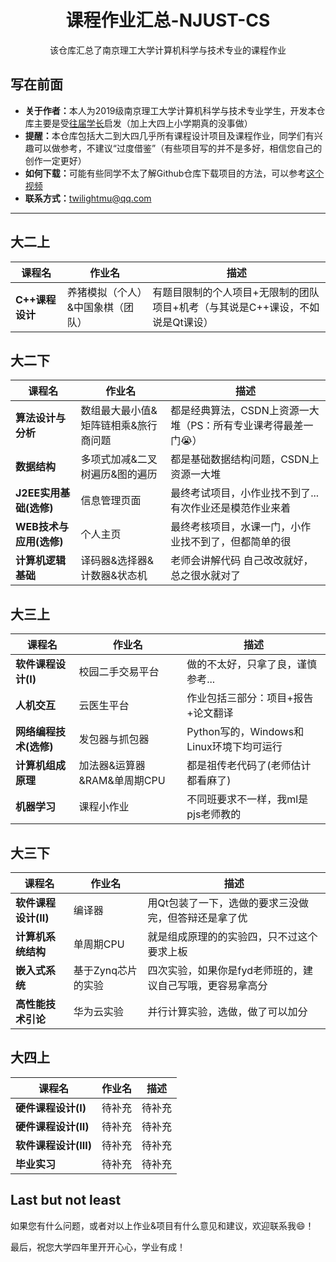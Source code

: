 <h1 align="center">课程作业汇总-NJUST-CS</h1>

<div align="center">

该仓库汇总了南京理工大学计算机科学与技术专业的课程作业

</div>


## 写在前面 ##
- <b>关于作者：</b>本人为2019级南京理工大学计算机科学与技术专业学生，开发本仓库主要是受[往届学长](https://github.com/lerogo)启发（加上大四上小学期真的没事做）
- <b>提醒：</b>本仓库包括大二到大四几乎所有课程设计项目及课程作业，同学们有兴趣可以做参考，不建议“过度借鉴”（有些项目写的并不是多好，相信您自己的创作一定更好）
- <b>如何下载：</b>可能有些同学不太了解Github仓库下载项目的方法，可以参考[这个视频](https://www.bilibili.com/video/BV1rL411K7Mx)
- <b>联系方式：</b>[twilightmu@qq.com](mailto:twilightmu@qq.com)



---
## 大二上 ##
| 课程名                    | 作业名                              | 描述                                        |
| ------------------------ | ---------------------------------- | ------------------------------------------ |
| <b>C++课程设计</b>        | 养猪模拟（个人）&中国象棋（团队）     | 有题目限制的个人项目+无限制的团队项目+机考（与其说是C++课设，不如说是Qt课设） |

## 大二下 ##
| 课程名                    | 作业名                              | 描述                                        |
| ------------------------  | ---------------------------------- | ------------------------------------------ |
| <b>算法设计与分析</b>       |        数组最大最小值&矩阵链相乘&旅行商问题      |  都是经典算法，CSDN上资源一大堆（PS：所有专业课考得最差一门😭） |
| <b>数据结构</b>            |        多项式加减&二叉树遍历&图的遍历            |  都是基础数据结构问题，CSDN上资源一大堆 |
| <b>J2EE实用基础(选修)</b>        |        信息管理页面                             |  最终考试项目，小作业找不到了...有次作业还是模范作业来着|
| <b>WEB技术与应用(选修)</b>       |         个人主页                               |   最终考核项目，水课一门，小作业找不到了，但都简单的很|
| <b>计算机逻辑基础</b>      |         译码器&选择器&计数器&状态机              |   老师会讲解代码 自己改改就好，总之很水就对了 |

## 大三上 ##
| 课程名                    | 作业名                              | 描述                                        |
| ------------------------ | ---------------------------------- | ------------------------------------------ |
| <b>软件课程设计(I)</b>    |   校园二手交易平台                                      | 做的不太好，只拿了良，谨慎参考... |
| <b>人机交互</b>            |  云医生平台                                           | 作业包括三部分：项目+报告+论文翻译 |
| <b>网络编程技术(选修)</b>   | 发包器与抓包器                                         | Python写的，Windows和Linux环境下均可运行 |
| <b>计算机组成原理</b>       | 加法器&运算器&RAM&单周期CPU                            | 都是祖传老代码了(老师估计都看麻了) |
| <b>机器学习</b>            | 课程小作业                                             | 不同班要求不一样，我ml是pjs老师教的|


## 大三下 ##
| 课程名                    | 作业名                              | 描述                                        |
| ------------------------ | ---------------------------------- | ------------------------------------------ |
| <b>软件课程设计(II)</b>    |  编译器                                               | 用Qt包装了一下，选做的要求三没做完，但答辩还是拿了优 |
| <b>计算机系统结构</b>       |  单周期CPU                                           | 就是组成原理的的实验四，只不过这个要求上板 |
| <b>嵌入式系统</b>           |  基于Zynq芯片的实验                                   | 四次实验，如果你是fyd老师班的，建议自己写哦，更容易拿高分 |
| <b>高性能技术引论</b>         | 华为云实验                                                 | 并行计算实验，选做，做了可以加分  |

## 大四上 ##
| 课程名                    | 作业名                              | 描述                                        |
| ------------------------ | ---------------------------------- | ------------------------------------------ |
| <b>硬件课程设计(I)</b>    |    待补充                                             | 待补充|
| <b>硬件课程设计(II)</b>    |   待补充                                             | 待补充 |
| <b>软件课程设计(III)</b>    |  待补充                                               | 待补充 |
| <b>毕业实习</b>    |  待补充                                               | 待补充 |




## Last but not least ##
<p>如果您有什么问题，或者对以上作业&项目有什么意见和建议，欢迎联系我😄！</p>
<p>最后，祝您大学四年里开开心心，学业有成！</p>
